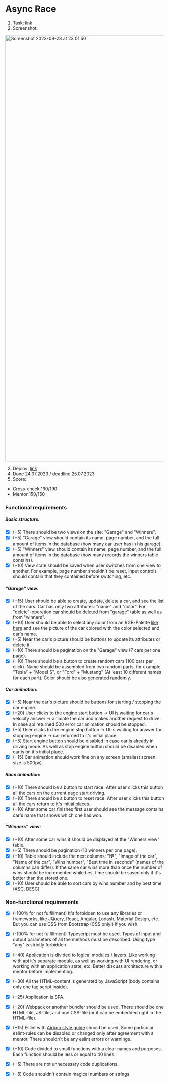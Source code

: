 # Async Race

1. Task: [link](https://github.com/rolling-scopes-school/tasks/blob/master/tasks/async-race.md)
2. Screenshot:
<img width="1348" alt="Screenshot 2023-09-23 at 23 01 50" src="https://github.com/Illia-Sakharau/RSSchool-JSFE2023Q1/assets/124388500/55ec774a-9837-43b7-bdda-bc5a96cf03d6">

3. Deploy: [link](https://illia-sakharau.github.io/RSSchool-JSFE2023Q1/async-race/)
4. Done 24.07.2023 / deadline 25.07.2023
5. Score: 
- Cross-check 190/190
- Mentor 150/150

### Functional requirements
##### Basic structure:
  - [x] (+5) There should be two views on the site: "Garage" and "Winners".
  - [x] (+5) "Garage" view should contain its name, page number, and the full amount of items in the database (how many car user has in his garage).
  - [x] (+5) "Winners" view should contain its name, page number, and the full amount of items in the database (how many records the winners table contains).
  - [x] (+10) View state should be saved when user switches from one view to another. For example, page number shouldn't be reset, input controls should contain that they contained before switching, etc.
##### "Garage" view:
  - [x] (+15) User should be able to create, update, delete a car, and see the list of the cars. Car has only two attributes: "name" and "color". For "delete"-operation car should be deleted from "garage" table as well as from "winners".
  - [x] (+10) User should be able to select any color from an RGB-Palette [like here](https://www.colorspire.com/rgb-color-wheel/) and see the picture of the car colored with the color selected and car's name.
  - [x] (+5) Near the car's picture should be buttons to update its attributes or delete it.
  - [x] (+10) There should be pagination on the "Garage" view (7 cars per one page).
  - [x] (+10) There should be a button to create random cars (100 cars per click). Name should be assembled from two random parts, for example "Tesla" + "Model S", or "Ford" + "Mustang" (At least 10 different names for each part). Color should be also generated randomly.
##### Car animation:
  - [x] (+5) Near the car's picture should be buttons for starting / stopping the car engine.
  - [x] (+20) User clicks to the engine start button -> UI is waiting for car's velocity answer -> animate the car and makes another request to drive. In case api returned 500 error car animation should be stopped.
  - [x] (+5) User clicks to the engine stop button -> UI is waiting for answer for stopping engine -> car returned to it's initial place.
  - [x] (+5) Start engine button should be disabled in case car is already in driving mode. As well as stop engine button should be disabled when car is on it's initial place.
  - [x] (+15) Car animation should work fine on any screen (smallest screen size is 500px).
##### Race animation:
  - [x] (+10) There should be a button to start race. After user clicks this button all the cars on the current page start driving.
  - [x] (+10) There should be a button to reset race. After user clicks this button all the cars return to it's initial places.
  - [x] (+10) After some car finishes first user should see the message contains car's name that shows which one has won.
##### "Winners" view:
  - [x] (+10) After some car wins it should be displayed at the "Winners view" table.
  - [x] (+5) There should be pagination (10 winners per one page).
  - [x] (+10) Table should include the next columns: "№", "Image of the car", "Name of the car", "Wins number", "Best time in seconds" (names of the columns can differ). If the same car wins more than once the number of wins should be incremented while best time should be saved only if it's better than the stored one.
  - [x] (+10) User should be able to sort cars by wins number and by best time (ASC, DESC).

### Non-functional requirements
  - [x] (-100% for not fulfillment) It's forbidden to use any libraries or frameworks, like JQuery, React, Angular, Lodash, Material Design, etc. But you can use CSS from Bootstrap (CSS only!) if you wish.
  - [x] (-100% for not fulfillment) Typescript must be used. Types of input and output parameters of all the methods must be described. Using type "any" is strictly forbidden.
  - [x] (+40) Application is divided to logical modules / layers. Like working with api it's separate module, as well as working with UI rendering, or working with an application state, etc. Better discuss architecture with a mentor before implementing.
  - [x] (+30) All the HTML-content is generated by JavaScript (body contains only one tag script inside).
  - [x] (+25) Application is SPA.
  - [x] (+20) Webpack or another bundler should be used. There should be one HTML-file, JS-file, and one CSS-file (or it can be embedded right in the HTML-file).
  - [x] (+15) Eslint with [Airbnb style guide](https://github.com/airbnb/javascript) should be used. Some particular eslint-rules can be disabled or changed only after agreement with a mentor. There shouldn't be any eslint errors or warnings.
  - [x] (+10) Code divided to small functions with a clear names and purposes. Each function should be less or equal to 40 lines.
  - [x] (+5) There are not unnecessary code duplications.
  - [x] (+5) Code shouldn't contain magical numbers or strings.

